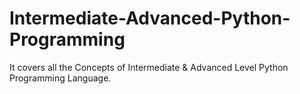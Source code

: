 # Intermediate-Advanced-Python-Programming
It covers all the Concepts of Intermediate & Advanced Level Python Programming Language. 
